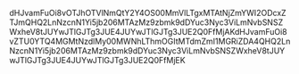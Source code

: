 dHJvamFuOi8vOTJhOTVlNmQtY2Y4OS00MmVlLTgxMTAtNjZmYWI2ODcxZTJmQHQ2LnNzcnN1Yi5jb206MTAzMz9zbmk9dDYuc3Nyc3ViLmNvbSNSZWxheV8tJUYwJTlGJTg3JUE4JUYwJTlGJTg3JUE2Q0FfMjAKdHJvamFuOi8vZTU0YTQ4MGMtNzdlMy00MWNhLThmOGItMTdmZmI1MGRiZDA4QHQ2LnNzcnN1Yi5jb206MTAzMz9zbmk9dDYuc3Nyc3ViLmNvbSNSZWxheV8tJUYwJTlGJTg3JUE4JUYwJTlGJTg3JUE2Q0FfMjEK